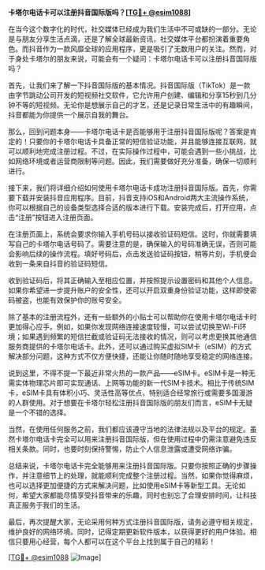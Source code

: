 **卡塔尔电话卡可以注册抖音国际版吗？[[TG💪+ @esim1088](https://t.me/s/esim1088)]**

在当今这个数字化的时代，社交媒体已经成为我们生活中不可或缺的一部分。无论是与朋友分享生活点滴，还是了解全球最新资讯，社交媒体平台都扮演着重要角色。而抖音作为一款风靡全球的应用程序，更是吸引了无数用户的关注。然而，对于身处卡塔尔的朋友来说，可能会有一个疑问：卡塔尔电话卡可以注册抖音国际版吗？

首先，让我们来了解一下抖音国际版的基本情况。抖音国际版（TikTok）是一款由字节跳动公司开发的短视频社交软件，它允许用户创建、编辑和分享15秒到几分钟不等的短视频。无论你是想展示自己的才艺，还是记录日常生活中的有趣瞬间，抖音都能为你提供一个展示自我的舞台。

那么，回到问题本身——卡塔尔电话卡是否能够用于注册抖音国际版呢？答案是肯定的！只要你的卡塔尔电话卡具备正常的短信验证功能，并且能够连接互联网，就可以顺利地完成注册过程。不过，在实际操作过程中，可能会遇到一些小挑战，比如网络环境或者运营商限制等问题。因此，我们需要做好充分准备，确保一切顺利进行。

接下来，我们将详细介绍如何使用卡塔尔电话卡成功注册抖音国际版。首先，你需要下载并安装抖音应用程序。目前，抖音支持iOS和Android两大主流操作系统，你可以根据自己的设备类型选择合适的版本进行下载。安装完成后，打开应用，点击“注册”按钮进入注册页面。

在注册页面上，系统会要求你输入手机号码以接收验证码短信。这时，你就需要填写自己的卡塔尔电话号码了。需要注意的是，确保输入的号码准确无误，否则可能会影响后续的操作流程。填好号码后，点击发送验证码按钮，稍等片刻，手机便会收到一条来自抖音的验证码短信。

收到验证码后，将其正确输入至相应位置，并按照提示设置密码和其他个人信息。如果你希望进一步提升账户的安全性，还可以开启双重身份验证功能，这样即使密码被盗，也能有效保护你的账号安全。

除了基本的注册流程外，还有一些额外的小贴士可以帮助你在使用卡塔尔电话卡时更加得心应手。例如，如果你发现网络连接速度较慢，可以尝试切换至Wi-Fi环境；如果遇到频繁的短信拦截或验证码无法接收的情况，则可以考虑更换其他通信服务商提供的卡塔尔电话卡。此外，还可以通过购买虚拟SIM卡（eSIM）的方式解决部分问题，这种方式不仅方便快捷，还能让你随时随地享受稳定的网络连接。

说到这里，不得不提一下最近非常火热的一款产品——eSIM卡。eSIM卡是一种无需实体物理芯片即可实现通话、上网等功能的新一代SIM卡技术。相比于传统SIM卡，eSIM卡具有体积小巧、灵活性高等优点，特别适合经常旅行或需要多国漫游的人群使用。对于想要在卡塔尔轻松注册抖音国际版的朋友们而言，eSIM卡无疑是一个不错的选择。

当然，在使用任何服务之前，我们都应该遵守当地的法律法规以及平台的规定。虽然卡塔尔电话卡完全可以用来注册抖音国际版，但在使用过程中仍需注意避免违反相关条款。同时，也要时刻保持警惕，防止个人信息泄露或遭受网络诈骗。

总结来说，卡塔尔电话卡完全能够用来注册抖音国际版。只要你按照正确的步骤操作，并注意细节上的处理，就能顺利完成整个注册过程。当然，如果你觉得麻烦，也可以选择更加便捷的方式来解决问题，比如使用eSIM卡等新型工具。无论如何，希望大家都能尽情享受抖音带来的乐趣，同时也别忘了合理安排时间，让科技真正服务于我们的生活。

最后，再次提醒大家，无论采用何种方式注册抖音国际版，请务必遵守相关规定，维护良好的网络环境。同时，记得定期更新软件版本，以获得更好的用户体验。相信只要用心经营，每个人都可以在这个平台上找到属于自己的精彩！

[[TG💪+ @esim1088](https://t.me/s/esim1088) ![Image](https://i.postimg.cc/4NQfJmqS/Snipaste-2025-05-13-00-14-12.png)]